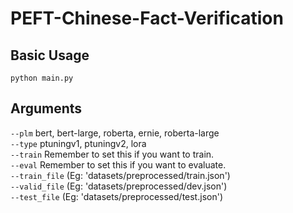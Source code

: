 # PEFT-Chinese-Fact-Verification
## Basic Usage  
    python main.py  
## Arguments  
`--plm` bert, bert-large, roberta, ernie, roberta-large  
`--type` ptuningv1, ptuningv2, lora  
`--train` Remember to set this if you want to train.    
`--eval` Remember to set this if you want to evaluate.   
`--train_file` (Eg: 'datasets/preprocessed/train.json')  
`--valid_file` (Eg: 'datasets/preprocessed/dev.json')  
`--test_file` (Eg: 'datasets/preprocessed/test.json')
